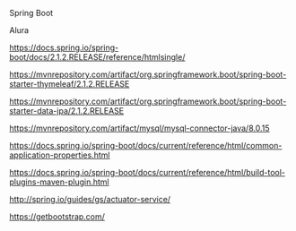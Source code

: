 Spring Boot

Alura

https://docs.spring.io/spring-boot/docs/2.1.2.RELEASE/reference/htmlsingle/

https://mvnrepository.com/artifact/org.springframework.boot/spring-boot-starter-thymeleaf/2.1.2.RELEASE

https://mvnrepository.com/artifact/org.springframework.boot/spring-boot-starter-data-jpa/2.1.2.RELEASE

https://mvnrepository.com/artifact/mysql/mysql-connector-java/8.0.15

https://docs.spring.io/spring-boot/docs/current/reference/html/common-application-properties.html

https://docs.spring.io/spring-boot/docs/current/reference/html/build-tool-plugins-maven-plugin.html

http://spring.io/guides/gs/actuator-service/

https://getbootstrap.com/

